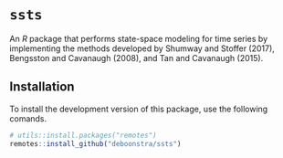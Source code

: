 # `ssts`

An *R* package that performs state-space modeling for time series by implementing the methods developed by Shumway and Stoffer (2017), Bengsston and Cavanaugh (2008), and Tan and Cavanaugh (2015).

## Installation
To install the development version of this package, use the following comands.
```r
# utils::install.packages("remotes")
remotes::install_github("deboonstra/ssts")
```